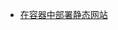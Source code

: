 

* [在容器中部署静态网站](https://github.com/stevenli91748/Engineering-special/blob/master/Docker/Docker容器/在容器中部署静态网站.md)
